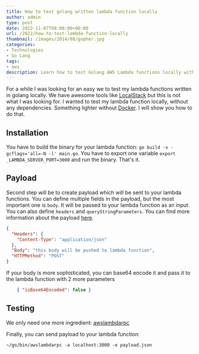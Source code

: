 ```yaml
---
title: How to test golang written lambda function locally
author: admin
type: post
date: 2022-11-07T08:00:00+00:00
url: /2022/how-to-test-lambda-function-locally
thumbnail: /images/2014/08/gopher.jpg
categories:
- Technologies
- Go Lang
tags:
- aws
description: Learn how to test Golang AWS Lambda functions locally without Docker or dependencies. A simple guide to using awslambdarpc for lightweight, hassle-free Lambda testing.
---
```

For a while I was looking for an easy we to test my lambda functions written in golang locally. We have awesome tools like [LocalStack](https://localstack.cloud/) but this is not what I was looking for. I wanted to test my lambda function locally, without any dependencies. Something lighter without [Docker](https://www.docker.com/). I will show you how to do that.

<!--more-->

## Installation

You have to build the binary for your lambda function: `go build -v -gcflags='all=-N -l' main.go`. You have to export one variable `export _LAMBDA_SERVER_PORT=3000` and run the binary. That's it.

## Payload
Second step will be to create payload which will be sent to your lambda functions. You can define multiple fields in the payload, but the most important one is `body`. It will be passed to your lambda function as an input. You can also define `headers` and `queryStringParameters`. You can find more information about the payload [here](https://docs.aws.amazon.com/apigateway/latest/developerguide/set-up-lambda-proxy-integrations.html#api-gateway-simple-proxy-for-lambda-input-format).

```JSON
{
  "Headers": {
    "Content-Type": "application/json"
  },
  "Body": "this body will be pushed to lambda function",
  "HTTPMethod": "POST"
}
```

If your body is more sophisticated, you can base64 encode it and pass it to the lambda function with 2 more parameters
```JSON 
    { "isBase64Encoded": false } 
```

## Testing

We only need one more ingredient: [awslambdarpc](https://github.com/blmayer/awslambdarpc)

Finally, you can send payload to your lambda function:

`~/go/bin/awslambdarpc -a localhost:3000 -e payload.json`
